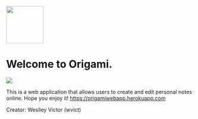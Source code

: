 
<img src="https://image.flaticon.com/icons/svg/1902/1902455.svg" width="100px">

# Welcome to Origami.
<img src="https://i.ibb.co/BsVHQtg/Captura-de-tela-de-2019-07-12-11-23-46.png">

This is a web application that allows users to create and edit personal notes online. Hope you enjoy it!
https://origamiwebapp.herokuapp.com

Creator: Weslley Victor (wvict)
